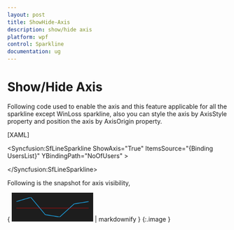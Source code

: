 ```yaml
---
layout: post
title: ShowHide-Axis
description: show/hide axis
platform: wpf
control: Sparkline
documentation: ug
---
```


# Show/Hide Axis

Following code used to enable the axis and this feature applicable for all the sparkline except WinLoss sparkline, also you can style the axis by AxisStyle property and position the axis by AxisOrigin property.

[XAML]

&lt;Syncfusion:SfLineSparkline ShowAxis="True" ItemsSource="{Binding UsersList}"                     YBindingPath="NoOfUsers" &gt;

&lt;/Syncfusion:SfLineSparkline&gt;

Following is the snapshot for axis visibility,

{ ![C:/Users/ApoorvahR/Desktop/11.png](ShowHide-Axis_images/ShowHide-Axis_img1.png) | markdownify }
{:.image }


